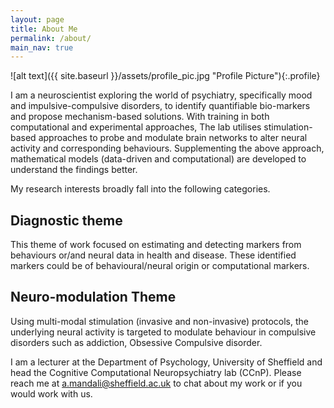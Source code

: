 ```yaml
---
layout: page
title: About Me
permalink: /about/
main_nav: true
---
```


![alt text]({{ site.baseurl }}/assets/profile_pic.jpg "Profile Picture"){:.profile}

I am a neuroscientist exploring the world of psychiatry, specifically mood and impulsive-compulsive disorders, to identify quantifiable bio-markers and propose mechanism-based solutions. With training in both computational and experimental approaches, The lab utilises stimulation-based approaches to probe and modulate brain networks to alter neural activity and corresponding behaviours. Supplementing the above approach, mathematical models (data-driven and computational) are developed to understand the findings better.

My research interests broadly fall into the following categories. 


## Diagnostic theme

This theme of work focused on estimating and detecting markers from behaviours or/and neural data in health and disease. These identified markers could be of behavioural/neural origin or computational markers.


## Neuro-modulation Theme

Using multi-modal stimulation (invasive and non-invasive) protocols, the underlying neural activity is targeted to modulate behaviour in compulsive disorders such as addiction, Obsessive Compulsive disorder. 


I am a lecturer at the Department of Psychology, University of Sheffield and head the Cognitive Computational Neuropsychiatry lab (CCnP). Please reach me at a.mandali@sheffield.ac.uk to chat about my work or if you would work with us. 

[centrarium]: https://github.com/bencentra/centrarium
[bencentra]: http://bencentra.com
[jekyll]: https://github.com/jekyll/jekyll
